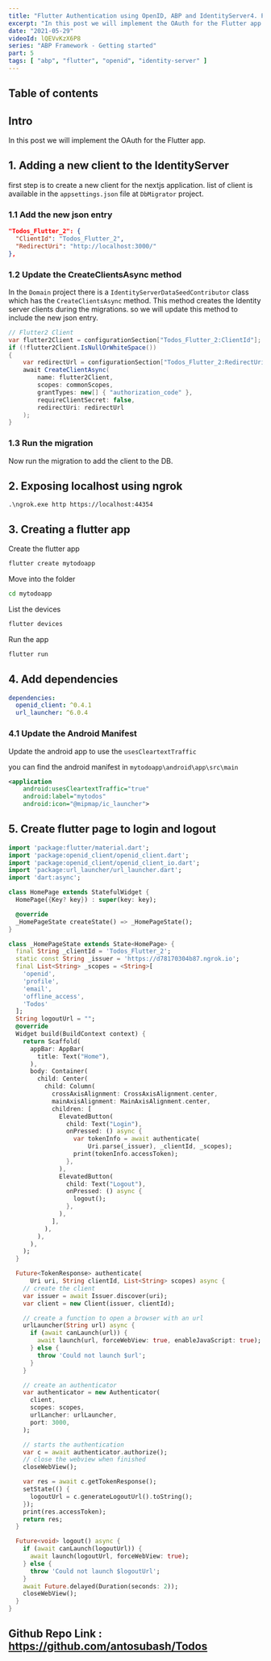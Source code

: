```yaml
---
title: "Flutter Authentication using OpenID, ABP and IdentityServer4. Part 5"
excerpt: "In this post we will implement the OAuth for the Flutter app."
date: "2021-05-29"
videoId: lQEVvKzX6P8
series: "ABP Framework - Getting started"
part: 5
tags: [ "abp", "flutter", "openid", "identity-server" ]
---
```

## Table of contents

## Intro

In this post we will implement the OAuth for the Flutter app.

## 1. Adding a new client to the IdentityServer

first step is to create a new client for the nextjs application. list of client is available in the `appsettings.json` file at `DbMigrator` project.

### 1.1 Add the new json entry

```json
"Todos_Flutter_2": {
  "ClientId": "Todos_Flutter_2",
  "RedirectUri": "http://localhost:3000/"
},
```

### 1.2 Update the CreateClientsAsync method

In the `Domain` project there is a `IdentityServerDataSeedContributor` class which has the `CreateClientsAsync` method. This method creates the Identity server clients during the migrations. so we will update this method to include the new json entry.

```cs
// Flutter2 Client
var flutter2Client = configurationSection["Todos_Flutter_2:ClientId"];
if (!flutter2Client.IsNullOrWhiteSpace())
{
    var redirectUrl = configurationSection["Todos_Flutter_2:RedirectUri"];
    await CreateClientAsync(
        name: flutter2Client,
        scopes: commonScopes,
        grantTypes: new[] { "authorization_code" },
        requireClientSecret: false,
        redirectUri: redirectUrl
    );
}
```

### 1.3 Run the migration

Now run the migration to add the client to the DB.

## 2. Exposing localhost using ngrok

`.\ngrok.exe http https://localhost:44354`

## 3. Creating a flutter app

Create the flutter app

```bash
flutter create mytodoapp
```

Move into the folder

```bash
cd mytodoapp
```

List the devices

```bash
flutter devices
```

Run the app

```bash
flutter run
```

## 4. Add dependencies

```yaml
dependencies:
  openid_client: ^0.4.1
  url_launcher: ^6.0.4
```

### 4.1 Update the Android Manifest

Update the android app to use the `usesCleartextTraffic`

you can find the android manifest in `mytodoapp\android\app\src\main`

```xml
<application
    android:usesCleartextTraffic="true"
    android:label="mytodos"
    android:icon="@mipmap/ic_launcher">
```

## 5. Create flutter page to login and logout

```dart
import 'package:flutter/material.dart';
import 'package:openid_client/openid_client.dart';
import 'package:openid_client/openid_client_io.dart';
import 'package:url_launcher/url_launcher.dart';
import 'dart:async';

class HomePage extends StatefulWidget {
  HomePage({Key? key}) : super(key: key);

  @override
  _HomePageState createState() => _HomePageState();
}

class _HomePageState extends State<HomePage> {
  final String _clientId = 'Todos_Flutter_2';
  static const String _issuer = 'https://d78170304b87.ngrok.io';
  final List<String> _scopes = <String>[
    'openid',
    'profile',
    'email',
    'offline_access',
    'Todos'
  ];
  String logoutUrl = "";
  @override
  Widget build(BuildContext context) {
    return Scaffold(
      appBar: AppBar(
        title: Text("Home"),
      ),
      body: Container(
        child: Center(
          child: Column(
            crossAxisAlignment: CrossAxisAlignment.center,
            mainAxisAlignment: MainAxisAlignment.center,
            children: [
              ElevatedButton(
                child: Text("Login"),
                onPressed: () async {
                  var tokenInfo = await authenticate(
                      Uri.parse(_issuer), _clientId, _scopes);
                  print(tokenInfo.accessToken);
                },
              ),
              ElevatedButton(
                child: Text("Logout"),
                onPressed: () async {
                  logout();
                },
              ),
            ],
          ),
        ),
      ),
    );
  }

  Future<TokenResponse> authenticate(
      Uri uri, String clientId, List<String> scopes) async {
    // create the client
    var issuer = await Issuer.discover(uri);
    var client = new Client(issuer, clientId);

    // create a function to open a browser with an url
    urlLauncher(String url) async {
      if (await canLaunch(url)) {
        await launch(url, forceWebView: true, enableJavaScript: true);
      } else {
        throw 'Could not launch $url';
      }
    }

    // create an authenticator
    var authenticator = new Authenticator(
      client,
      scopes: scopes,
      urlLancher: urlLauncher,
      port: 3000,
    );

    // starts the authentication
    var c = await authenticator.authorize();
    // close the webview when finished
    closeWebView();

    var res = await c.getTokenResponse();
    setState(() {
      logoutUrl = c.generateLogoutUrl().toString();
    });
    print(res.accessToken);
    return res;
  }

  Future<void> logout() async {
    if (await canLaunch(logoutUrl)) {
      await launch(logoutUrl, forceWebView: true);
    } else {
      throw 'Could not launch $logoutUrl';
    }
    await Future.delayed(Duration(seconds: 2));
    closeWebView();
  }
}
```

## Github Repo Link : <https://github.com/antosubash/Todos>
